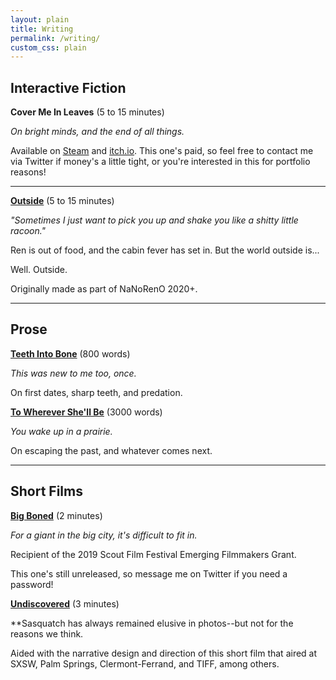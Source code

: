 ```yaml
---
layout: plain
title: Writing
permalink: /writing/
custom_css: plain
---
```


**Interactive Fiction**
---

**Cover Me In Leaves** (5 to 15 minutes)

*On bright minds, and the end of all things.*

Available on [Steam](https://store.steampowered.com/app/1431420/10mg_Cover_Me_In_Leaves/) and [itch.io](https://elliotherriman.itch.io/cover-me-in-leaves). This one's paid, so feel free to contact me via Twitter if money's a little tight, or you're interested in this for portfolio reasons!

---

**[Outside](https://elliotherriman.itch.io/outside)** (5 to 15 minutes)

*"Sometimes I just want to pick you up and shake you like a shitty little racoon."*

Ren is out of food, and the cabin fever has set in. But the world outside is... 

Well. Outside.

Originally made as part of NaNoRenO 2020+.

---

**Prose**
---

**[Teeth Into Bone](https://www.elliotherriman.com/prose/teethintobone)** (800 words)

*This was new to me too, once.*

On first dates, sharp teeth, and predation.

**[To Wherever She'll Be](https://www.elliotherriman.com/prose/towherever)** (3000 words)

*You wake up in a prairie.*

On escaping the past, and whatever comes next.

---

**Short Films**
---

**[Big Boned](https://player.vimeo.com/video/406099773)** (2 minutes)

*For a giant in the big city, it's difficult to fit in.*

Recipient of the 2019 Scout Film Festival Emerging Filmmakers Grant.

This one's still unreleased, so message me on Twitter if you need a password!

**[Undiscovered](https://saralitzenberger.com/undiscovered)** (3 minutes)

**Sasquatch has always remained elusive in photos--but not for the reasons we think.

Aided with the narrative design and direction of this short film that aired at SXSW, Palm Springs, Clermont-Ferrand, and TIFF, among others.
